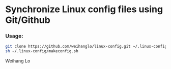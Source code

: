 # Synchronize Linux config files using Git/Github

### Usage:

```bash
git clone https://github.com/weihanglo/linux-config.git ~/.linux-config
sh ~/.linux-config/makeconfig.sh
```


Weihang Lo

